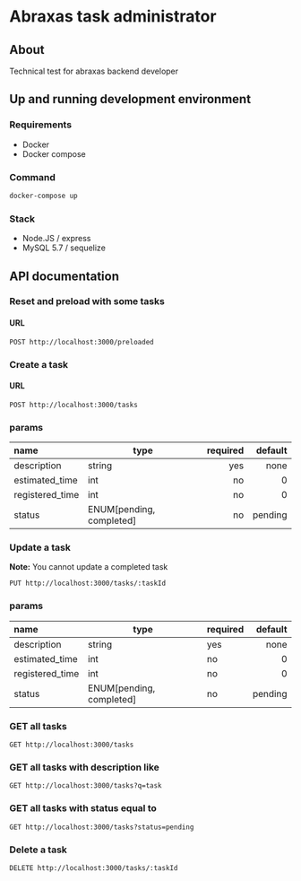 # Abraxas task administrator

## About
Technical test for abraxas backend developer

## Up and running development environment

### Requirements
- Docker
- Docker compose

### Command
```sh
docker-compose up
```

### Stack
- Node.JS / express
- MySQL 5.7 / sequelize

## API documentation

### Reset and preload with some tasks
#### URL
```
POST http://localhost:3000/preloaded
```

### Create a task
#### URL
```
POST http://localhost:3000/tasks
```
### params

| name             |   type                    |   required  |  default  |
|:-----------------|---------------------------|------------:|----------:|
| description      | string                    |    yes      | none      |
| estimated_time   | int                       |    no       | 0         |
| registered_time  | int                       |    no       | 0         |
| status           | ENUM[pending, completed]  |    no       | pending   |

### Update a task
**Note:** You cannot update a completed task

```
PUT http://localhost:3000/tasks/:taskId
```
### params

| name             |   type                    |   required  |  default  |
|:-----------------|---------------------------|------------ |----------:|
| description      | string                    |    yes      | none      |
| estimated_time   | int                       |    no       | 0         |
| registered_time  | int                       |    no       | 0         |
| status           | ENUM[pending, completed]  |    no       | pending   |

### GET all tasks
```
GET http://localhost:3000/tasks
```

### GET all tasks with description like
```
GET http://localhost:3000/tasks?q=task
```

### GET all tasks with status equal to
```
GET http://localhost:3000/tasks?status=pending
```

### Delete a task
```
DELETE http://localhost:3000/tasks/:taskId
```
